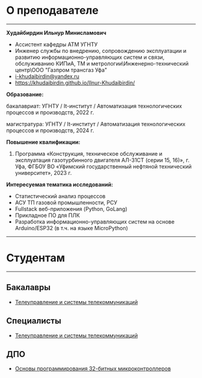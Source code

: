 # О преподавателе

***

**Худайбирдин Ильнур Минисламович**
* Ассистент кафедры АТМ УГНТУ
* Инженер службы по внедрению, сопровождению эксплуатации и развитию информационно-управляющих систем и связи, обслуживанию КИПиА, ТМ и метрологии\Инженерно-технический центр\ООО "Газпром трансгаз Уфа"
* <i-khudaibirdin@yandex.ru>
* <https://khudaibirdin.github.io/Ilnur-Khudaibirdin/>

**Образование:**

бакалавриат: УГНТУ / It-институт / Автоматизация технологических процессов и производств, 2022 г.

магистратура: УГНТУ / It-институт / Автоматизация технологических процессов и производств, 2024 г.

**Повышение квалификации:**

1) Программа «Конструкция, техническое обслуживание и эксплуатация газотурбинного двигателя АЛ-31СТ (серии 15, 16)», г. Уфа, ФГБОУ ВО «Уфимский государственный нефтяной технический университет», 2023 г.

**Интересуемая тематика исследований:**

* Статистический анализ процессов
* АСУ ТП газовой промышленности, РСУ
* Fullstack веб-приложения (Python, GoLang)
* Прикладное ПО для ПЛК
* Разработка информационно-управляющих систем на основе Arduino/ESP32 (в т.ч. на языке MicroPython)

***

# Студентам

***

## Бакалавры

* [Телеуправление и системы телекоммуникаций](bachelors/TUiSTK/TUiSTK)

## Специалисты

* [Телеуправление и системы телекоммуникаций](specialists/TUiSTK/TUiSTK)

## ДПО

* [Основы программирования 32-битных микроконтроллеров](DPO/ESP32/ESP32)

